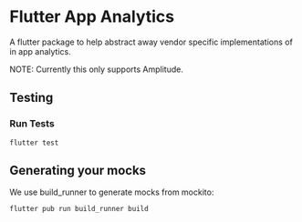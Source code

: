 # Flutter App Analytics

A flutter package to help abstract away vendor specific implementations of in app analytics.

NOTE: Currently this only supports Amplitude.

## Testing

### Run Tests

```
flutter test
```

## Generating your mocks

We use build_runner to generate mocks from mockito:

```
flutter pub run build_runner build
```
